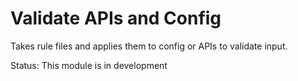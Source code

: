 # Validate APIs and Config

Takes rule files and applies them to config or APIs to validate input.

Status: This module is in development